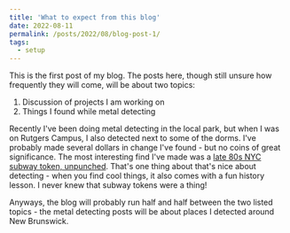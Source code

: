 ```yaml
---
title: 'What to expect from this blog'
date: 2022-08-11
permalink: /posts/2022/08/blog-post-1/
tags:
  - setup
---
```


This is the first post of my blog. The posts here, though still unsure how frequently they will come, will be about two topics:
1. Discussion of projects I am working on
2. Things I found while metal detecting

Recently I've been doing metal detecting in the local park, but when I was on Rutgers Campus, I also detected next to some of the dorms. I've probably made several dollars in change I've found - but no coins of great significance. The most interesting find I've made was a [late 80s NYC subway token, unpunched](https://www.nycsubway.org/wiki/New_York_City_Subway_Tokens). That's one thing about that's nice about detecting - when you find cool things, it also comes with a fun history lesson. I never knew that subway tokens were a thing!

Anyways, the blog will probably run half and half between the two listed topics - the metal detecting posts will be about places I detected around New Brunswick.
